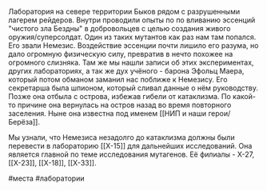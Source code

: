 Лаборатория на севере территории Быков рядом с разрушенными лагерем рейдеров. Внутри проводили опыты по по вливанию эссенций "чистого зла Бездны" в добровольцев с целью создания живого оружия/суперсолдат.
Один из таких мутантов как раз нам там попался. Его звали Немезис. Воздействие эссенции почти лишило его разума, но дало огромную физическую силу, превратив в нечто похожее на огромного слизняка.
Там же мы нашли записи об этих экспериментах, других лабораториях, а так же дух учёного - барона Эфольц Маера, который потом обманом заманил нас поближе к Немезису. Его секретарша была шпионом, который сливал данные о нём руководству. Позже она отбыла с острова, избежав гибели от катаклизма. По какой-то причине она вернулась на остров назад во время повторного заселения. Ныне она известна под именем [[НИП и наши герои/Берёза]].

Мы узнали, что Немезиса незадолго до катаклизма должны были перевести в лабораторию [[Х-15]] для дальнейших исследований. Она является главной по теме исследования мутагенов. Её филиалы - Х-27, [[Х-23]], [[Х-18]], [[Х-33]].

#места #лаборатории 
